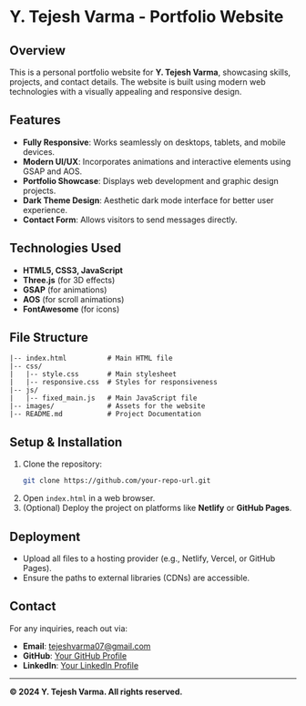 # Y. Tejesh Varma - Portfolio Website

## Overview
This is a personal portfolio website for **Y. Tejesh Varma**, showcasing skills, projects, and contact details. The website is built using modern web technologies with a visually appealing and responsive design.

## Features
- **Fully Responsive**: Works seamlessly on desktops, tablets, and mobile devices.
- **Modern UI/UX**: Incorporates animations and interactive elements using GSAP and AOS.
- **Portfolio Showcase**: Displays web development and graphic design projects.
- **Dark Theme Design**: Aesthetic dark mode interface for better user experience.
- **Contact Form**: Allows visitors to send messages directly.

## Technologies Used
- **HTML5, CSS3, JavaScript**
- **Three.js** (for 3D effects)
- **GSAP** (for animations)
- **AOS** (for scroll animations)
- **FontAwesome** (for icons)

## File Structure
```
|-- index.html          # Main HTML file
|-- css/
|   |-- style.css       # Main stylesheet
|   |-- responsive.css  # Styles for responsiveness
|-- js/
|   |-- fixed_main.js   # Main JavaScript file
|-- images/             # Assets for the website
|-- README.md           # Project Documentation
```

## Setup & Installation
1. Clone the repository:
   ```sh
   git clone https://github.com/your-repo-url.git
   ```
2. Open `index.html` in a web browser.
3. (Optional) Deploy the project on platforms like **Netlify** or **GitHub Pages**.

## Deployment
- Upload all files to a hosting provider (e.g., Netlify, Vercel, or GitHub Pages).
- Ensure the paths to external libraries (CDNs) are accessible.

## Contact
For any inquiries, reach out via:
- **Email**: tejeshvarma07@gmail.com
- **GitHub**: [Your GitHub Profile](#)
- **LinkedIn**: [Your LinkedIn Profile](#)

---
**© 2024 Y. Tejesh Varma. All rights reserved.**

